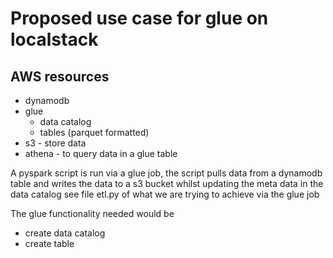 # Proposed use case for glue on localstack

## AWS resources
* dynamodb
* glue
  * data catalog
  * tables (parquet formatted)
* s3 - store data
* athena - to query data in a glue table

A pyspark script is run via a glue job, the script pulls data from a dynamodb table and writes the data to a s3 bucket whilst updating the meta data in the data catalog see file etl.py of what we are trying to achieve via the glue job

The glue functionality needed would be
- create data catalog
- create table
